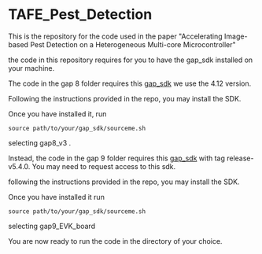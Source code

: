 # TAFE_Pest_Detection


This is the repository for the code used in the paper "Accelerating Image-based Pest Detection on a Heterogeneous Multi-core Microcontroller" 

the code in this repository requires for you to have the gap_sdk installed on your machine. 

The  code in the gap 8 folder requires this [gap_sdk](https://github.com/GreenWaves-Technologies/gap_sdk) we use the 4.12 version.

Following the instructions provided in the repo, you may install the SDK.

Once you have installed it, run 
```
source path/to/your/gap_sdk/sourceme.sh
```

selecting gap8_v3 .

Instead, the code in the gap 9 folder requires this [gap_sdk](https://github.com/GreenWaves-Technologies/gap_sdk_private) with tag release-v5.4.0. You may need to request access to this sdk. 

following the instructions provided in the repo, you may install the SDK.

Once you have installed it run 

```
source path/to/your/gap_sdk/sourceme.sh
```

selecting gap9_EVK_board

You are now ready to run the code in the directory of your choice.

